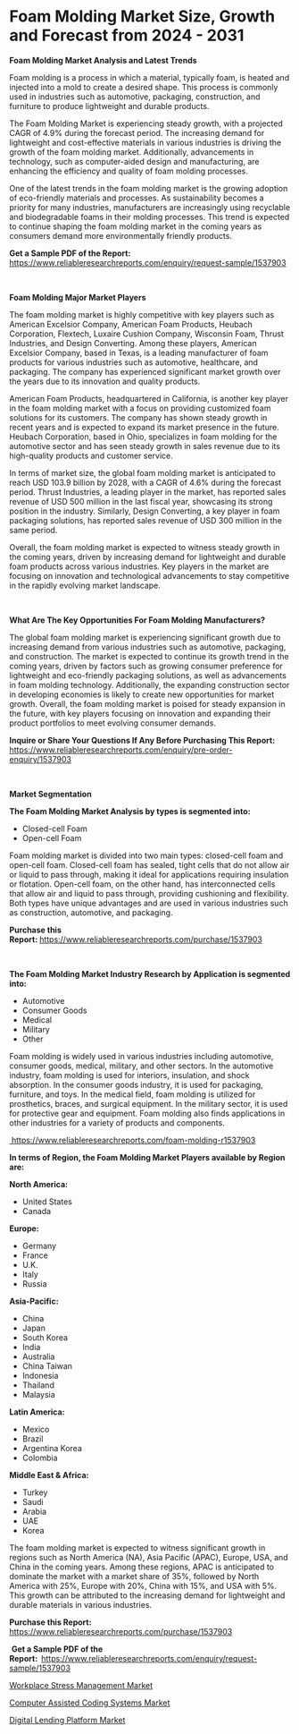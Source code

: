 <p><h1>Foam Molding Market Size, Growth and Forecast from 2024 - 2031</h1></p><p><strong>Foam Molding Market Analysis and Latest Trends</strong></p>
<p><p>Foam molding is a process in which a material, typically foam, is heated and injected into a mold to create a desired shape. This process is commonly used in industries such as automotive, packaging, construction, and furniture to produce lightweight and durable products.</p><p>The Foam Molding Market is experiencing steady growth, with a projected CAGR of 4.9% during the forecast period. The increasing demand for lightweight and cost-effective materials in various industries is driving the growth of the foam molding market. Additionally, advancements in technology, such as computer-aided design and manufacturing, are enhancing the efficiency and quality of foam molding processes.</p><p>One of the latest trends in the foam molding market is the growing adoption of eco-friendly materials and processes. As sustainability becomes a priority for many industries, manufacturers are increasingly using recyclable and biodegradable foams in their molding processes. This trend is expected to continue shaping the foam molding market in the coming years as consumers demand more environmentally friendly products.</p></p>
<p><strong>Get a Sample PDF of the Report:&nbsp;</strong> <a href="https://www.reliableresearchreports.com/enquiry/request-sample/1537903">https://www.reliableresearchreports.com/enquiry/request-sample/1537903</a></p>
<p>&nbsp;</p>
<p><strong>Foam Molding Major Market Players</strong></p>
<p><p>The foam molding market is highly competitive with key players such as American Excelsior Company, American Foam Products, Heubach Corporation, Flextech, Luxaire Cushion Company, Wisconsin Foam, Thrust Industries, and Design Converting. Among these players, American Excelsior Company, based in Texas, is a leading manufacturer of foam products for various industries such as automotive, healthcare, and packaging. The company has experienced significant market growth over the years due to its innovation and quality products.</p><p>American Foam Products, headquartered in California, is another key player in the foam molding market with a focus on providing customized foam solutions for its customers. The company has shown steady growth in recent years and is expected to expand its market presence in the future. Heubach Corporation, based in Ohio, specializes in foam molding for the automotive sector and has seen steady growth in sales revenue due to its high-quality products and customer service.</p><p>In terms of market size, the global foam molding market is anticipated to reach USD 103.9 billion by 2028, with a CAGR of 4.6% during the forecast period. Thrust Industries, a leading player in the market, has reported sales revenue of USD 500 million in the last fiscal year, showcasing its strong position in the industry. Similarly, Design Converting, a key player in foam packaging solutions, has reported sales revenue of USD 300 million in the same period.</p><p>Overall, the foam molding market is expected to witness steady growth in the coming years, driven by increasing demand for lightweight and durable foam products across various industries. Key players in the market are focusing on innovation and technological advancements to stay competitive in the rapidly evolving market landscape.</p></p>
<p>&nbsp;</p>
<p><strong>What Are The Key Opportunities For Foam Molding Manufacturers?</strong></p>
<p><p>The global foam molding market is experiencing significant growth due to increasing demand from various industries such as automotive, packaging, and construction. The market is expected to continue its growth trend in the coming years, driven by factors such as growing consumer preference for lightweight and eco-friendly packaging solutions, as well as advancements in foam molding technology. Additionally, the expanding construction sector in developing economies is likely to create new opportunities for market growth. Overall, the foam molding market is poised for steady expansion in the future, with key players focusing on innovation and expanding their product portfolios to meet evolving consumer demands.</p></p>
<p><strong>Inquire or Share Your Questions If Any Before Purchasing This Report:</strong> <a href="https://www.reliableresearchreports.com/enquiry/pre-order-enquiry/1537903">https://www.reliableresearchreports.com/enquiry/pre-order-enquiry/1537903</a></p>
<p>&nbsp;</p>
<p><strong>Market Segmentation</strong></p>
<p><strong>The Foam Molding Market Analysis by types is segmented into:</strong></p>
<p><ul><li>Closed-cell Foam</li><li>Open-cell Foam</li></ul></p>
<p><p>Foam molding market is divided into two main types: closed-cell foam and open-cell foam. Closed-cell foam has sealed, tight cells that do not allow air or liquid to pass through, making it ideal for applications requiring insulation or flotation. Open-cell foam, on the other hand, has interconnected cells that allow air and liquid to pass through, providing cushioning and flexibility. Both types have unique advantages and are used in various industries such as construction, automotive, and packaging.</p></p>
<p><strong>Purchase this Report:&nbsp;</strong><a href="https://www.reliableresearchreports.com/purchase/1537903">https://www.reliableresearchreports.com/purchase/1537903</a></p>
<p>&nbsp;</p>
<p><strong>The Foam Molding Market Industry Research by Application is segmented into:</strong></p>
<p><ul><li>Automotive</li><li>Consumer Goods</li><li>Medical</li><li>Military</li><li>Other</li></ul></p>
<p><p>Foam molding is widely used in various industries including automotive, consumer goods, medical, military, and other sectors. In the automotive industry, foam molding is used for interiors, insulation, and shock absorption. In the consumer goods industry, it is used for packaging, furniture, and toys. In the medical field, foam molding is utilized for prosthetics, braces, and surgical equipment. In the military sector, it is used for protective gear and equipment. Foam molding also finds applications in other industries for a variety of products and components.</p></p>
<p><a href="https://www.reliableresearchreports.com/foam-molding-r1537903">&nbsp;https://www.reliableresearchreports.com/foam-molding-r1537903</a></p>
<p><strong>In terms of Region, the Foam Molding Market Players available by Region are:</strong></p>
<p>
    <p> <strong> North America: </strong>
        <ul>
            <li>United States</li>
            <li>Canada</li>
        </ul>
        </p> 
    <p> <strong> Europe: </strong>
        <ul>
            <li>Germany</li>
            <li>France</li>
            <li>U.K.</li>
            <li>Italy</li>
            <li>Russia</li>
        </ul>
        </p> 
    <p> <strong> Asia-Pacific: </strong>
        <ul>
            <li>China</li>
            <li>Japan</li>
            <li>South Korea</li>
            <li>India</li>
            <li>Australia</li>
            <li>China Taiwan</li>
            <li>Indonesia</li>
            <li>Thailand</li>
            <li>Malaysia</li>
        </ul>
        </p> 
    <p> <strong> Latin America: </strong>
        <ul>
            <li>Mexico</li>
            <li>Brazil</li>
            <li>Argentina Korea</li>
            <li>Colombia</li>
        </ul>
        </p> 
    <p> <strong> Middle East & Africa: </strong>
        <ul>
            <li>Turkey</li>
            <li>Saudi</li>
            <li>Arabia</li>
            <li>UAE</li>
            <li>Korea</li>
        </ul>
    </p>
    </p>
<p><p>The foam molding market is expected to witness significant growth in regions such as North America (NA), Asia Pacific (APAC), Europe, USA, and China in the coming years. Among these regions, APAC is anticipated to dominate the market with a market share of 35%, followed by North America with 25%, Europe with 20%, China with 15%, and USA with 5%. This growth can be attributed to the increasing demand for lightweight and durable materials in various industries.</p></p>
<p><strong>Purchase this Report: </strong><a href="https://www.reliableresearchreports.com/purchase/1537903">https://www.reliableresearchreports.com/purchase/1537903</a></p>
<p>&nbsp;<strong>Get a Sample PDF of the Report:&nbsp;&nbsp;</strong><a href="https://www.reliableresearchreports.com/enquiry/request-sample/1537903">https://www.reliableresearchreports.com/enquiry/request-sample/1537903</a></p>
<p><strong></strong></p>
<p><p><a href="https://www.linkedin.com/pulse/workplace-stress-management-market-size-reveals-best-marketing-ueiwe">Workplace Stress Management Market</a></p><p><a href="https://www.linkedin.com/pulse/computer-assisted-coding-systems-market-size-trends-complete-6qfse">Computer Assisted Coding Systems Market</a></p><p><a href="https://www.linkedin.com/pulse/digital-lending-platform-market-key-successful-business-strategy-8itye">Digital Lending Platform Market</a></p></p>